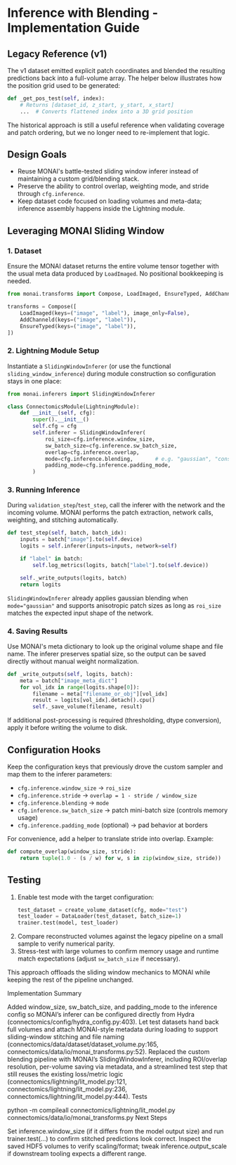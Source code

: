 # Inference with Blending - Implementation Guide

## Legacy Reference (v1)

The v1 dataset emitted explicit patch coordinates and blended the resulting
predictions back into a full-volume array. The helper below illustrates how the
position grid used to be generated:

```python
def _get_pos_test(self, index):
    # Returns [dataset_id, z_start, y_start, x_start]
    ...  # Converts flattened index into a 3D grid position
```

The historical approach is still a useful reference when validating coverage
and patch ordering, but we no longer need to re-implement that logic.

## Design Goals

- Reuse MONAI's battle-tested sliding window inferer instead of maintaining a
  custom grid/blending stack.
- Preserve the ability to control overlap, weighting mode, and stride through
  `cfg.inference`.
- Keep dataset code focused on loading volumes and meta-data; inference assembly
  happens inside the Lightning module.

## Leveraging MONAI Sliding Window

### 1. Dataset

Ensure the MONAI dataset returns the entire volume tensor together with the
usual meta data produced by `LoadImaged`. No positional bookkeeping is needed.

```python
from monai.transforms import Compose, LoadImaged, EnsureTyped, AddChanneld

transforms = Compose([
    LoadImaged(keys=("image", "label"), image_only=False),
    AddChanneld(keys=("image", "label")),
    EnsureTyped(keys=("image", "label")),
])
```

### 2. Lightning Module Setup

Instantiate a `SlidingWindowInferer` (or use the functional
`sliding_window_inference`) during module construction so configuration stays in
one place:

```python
from monai.inferers import SlidingWindowInferer

class ConnectomicsModule(LightningModule):
    def __init__(self, cfg):
        super().__init__()
        self.cfg = cfg
        self.inferer = SlidingWindowInferer(
            roi_size=cfg.inference.window_size,
            sw_batch_size=cfg.inference.sw_batch_size,
            overlap=cfg.inference.overlap,
            mode=cfg.inference.blending,       # e.g. "gaussian", "constant"
            padding_mode=cfg.inference.padding_mode,
        )
```

### 3. Running Inference

During `validation_step`/`test_step`, call the inferer with the network and the
incoming volume. MONAI performs the patch extraction, network calls, weighting,
and stitching automatically.

```python
def test_step(self, batch, batch_idx):
    inputs = batch["image"].to(self.device)
    logits = self.inferer(inputs=inputs, network=self)

    if "label" in batch:
        self.log_metrics(logits, batch["label"].to(self.device))

    self._write_outputs(logits, batch)
    return logits
```

`SlidingWindowInferer` already applies gaussian blending when `mode="gaussian"`
and supports anisotropic patch sizes as long as `roi_size` matches the expected
input shape of the network.

### 4. Saving Results

Use MONAI's meta dictionary to look up the original volume shape and file name.
The inferer preserves spatial size, so the output can be saved directly without
manual weight normalization.

```python
def _write_outputs(self, logits, batch):
    meta = batch["image_meta_dict"]
    for vol_idx in range(logits.shape[0]):
        filename = meta["filename_or_obj"][vol_idx]
        result = logits[vol_idx].detach().cpu()
        self._save_volume(filename, result)
```

If additional post-processing is required (thresholding, dtype conversion),
apply it before writing the volume to disk.

## Configuration Hooks

Keep the configuration keys that previously drove the custom sampler and map
them to the inferer parameters:

- `cfg.inference.window_size` -> `roi_size`
- `cfg.inference.stride` -> `overlap = 1 - stride / window_size`
- `cfg.inference.blending` -> `mode`
- `cfg.inference.sw_batch_size` -> patch mini-batch size (controls memory usage)
- `cfg.inference.padding_mode` (optional) -> pad behavior at borders

For convenience, add a helper to translate stride into overlap. Example:

```python
def compute_overlap(window_size, stride):
    return tuple(1.0 - (s / w) for w, s in zip(window_size, stride))
```

## Testing

1. Enable test mode with the target configuration:
   ```python
   test_dataset = create_volume_dataset(cfg, mode="test")
   test_loader = DataLoader(test_dataset, batch_size=1)
   trainer.test(model, test_loader)
   ```
2. Compare reconstructed volumes against the legacy pipeline on a small sample
   to verify numerical parity.
3. Stress-test with large volumes to confirm memory usage and runtime match
   expectations (adjust `sw_batch_size` if necessary).

This approach offloads the sliding window mechanics to MONAI while keeping the
rest of the pipeline unchanged.




Implementation Summary

Added window_size, sw_batch_size, and padding_mode to the inference config so MONAI’s inferer can be configured directly from Hydra (connectomics/config/hydra_config.py:403).
Let test datasets hand back full volumes and attach MONAI-style metadata during loading to support sliding-window stitching and file naming (connectomics/data/dataset/dataset_volume.py:165, connectomics/data/io/monai_transforms.py:52).
Replaced the custom blending pipeline with MONAI’s SlidingWindowInferer, including ROI/overlap resolution, per-volume saving via metadata, and a streamlined test step that still reuses the existing loss/metric logic (connectomics/lightning/lit_model.py:121, connectomics/lightning/lit_model.py:236, connectomics/lightning/lit_model.py:444).
Tests

python -m compileall connectomics/lightning/lit_model.py connectomics/data/io/monai_transforms.py
Next Steps

Set inference.window_size (if it differs from the model output size) and run trainer.test(...) to confirm stitched predictions look correct.
Inspect the saved HDF5 volumes to verify scaling/format; tweak inference.output_scale if downstream tooling expects a different range.